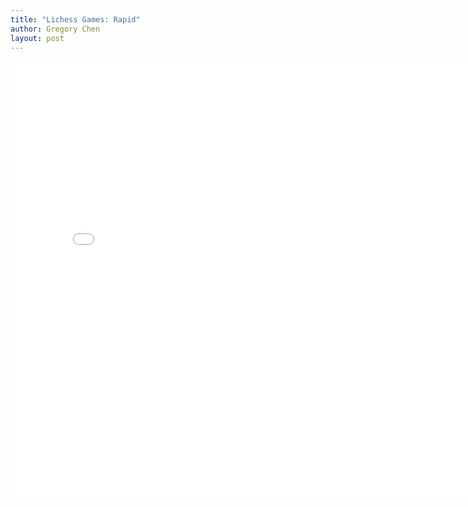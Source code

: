 ```yaml
---
title: "Lichess Games: Rapid"
author: Gregory Chen
layout: post
---
```


<iframe src="{{site.baseurl}}/assets/white_win_proportion_vs_computer_eval_rapid.html" height="700px" width="800px" style="border:none;"></iframe>
